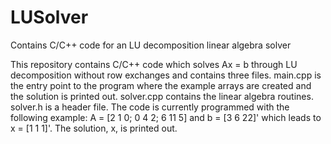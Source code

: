 # LUSolver
Contains C/C++ code for an LU decomposition linear algebra solver

This repository contains C/C++ code which solves Ax = b through LU decomposition without row exchanges and contains three files.  main.cpp is the entry point to the program where the example arrays are created and the solution is printed out.  solver.cpp contains the linear algebra routines.  solver.h is a header file.  The code is currently programmed with the following example: A = [2 1 0; 0 4 2; 6 11 5] and b = [3 6 22]' which leads to x = [1 1 1]'.  The solution, x, is printed out. 
